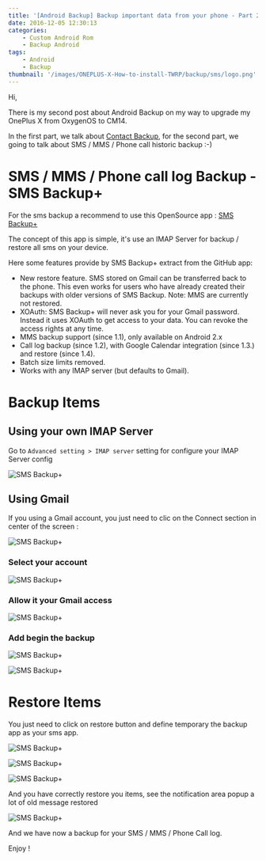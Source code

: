 ```yaml
---
title: '[Android Backup] Backup important data from your phone - Part 2 : SMS / MMS / Phone call'
date: 2016-12-05 12:30:13
categories:
    - Custom Android Rom
    - Backup Android
tags: 
    - Android
    - Backup
thumbnail: '/images/ONEPLUS-X-How-to-install-TWRP/backup/sms/logo.png'
---
```


Hi,

There is my second post about Android Backup on my way to upgrade my OnePlus X from OxygenOS to CM14. 

In the first part, we talk about [Contact Backup](/2016/12/05/ONEPLUS-X-Contact-Backup-important-data-from-your-phone-PART-1/), for the second part, we going to talk about SMS / MMS / Phone call historic backup :-)

# SMS / MMS / Phone call log Backup - SMS Backup+
For the sms backup a recommend to use this OpenSource app : [SMS Backup+](https://github.com/jberkel/sms-backup-plus)

The concept of this app is simple, it's use an IMAP Server for backup / restore all sms on your device.

Here some features provide by SMS Backup+ extract from the GitHub app:

- New restore feature. SMS stored on Gmail can be transferred back to the phone. This even works for users who have already created their backups with older versions of SMS Backup. Note: MMS are currently not restored.
- XOAuth: SMS Backup+ will never ask you for your Gmail password. Instead it uses XOAuth to get access to your data. You can revoke the access rights at any time.
- MMS backup support (since 1.1), only available on Android 2.x
- Call log backup (since 1.2), with Google Calendar integration (since 1.3.) and restore (since 1.4).
- Batch size limits removed.
- Works with any IMAP server (but defaults to Gmail).

# Backup Items

## Using your own IMAP Server

Go to `Advanced setting > IMAP server` setting for configure your IMAP Server config

![SMS Backup+](/images/ONEPLUS-X-How-to-install-TWRP/backup/sms/0.png "SMS Backup+")

## Using Gmail

If you using a Gmail account, you just need to clic on the Connect section in center of the screen :

![SMS Backup+](/images/ONEPLUS-X-How-to-install-TWRP/backup/sms/1.png "SMS Backup+")

### Select your account

![SMS Backup+](/images/ONEPLUS-X-How-to-install-TWRP/backup/sms/2.png "SMS Backup+")

### Allow it your Gmail access

![SMS Backup+](/images/ONEPLUS-X-How-to-install-TWRP/backup/sms/3.png "SMS Backup+")

### Add begin the backup

![SMS Backup+](/images/ONEPLUS-X-How-to-install-TWRP/backup/sms/4.png "SMS Backup+")

![SMS Backup+](/images/ONEPLUS-X-How-to-install-TWRP/backup/sms/5.png "SMS Backup+")

# Restore Items

You just need to click on restore button and define temporary the backup app as your sms app.

![SMS Backup+](/images/ONEPLUS-X-How-to-install-TWRP/backup/sms/6.png "SMS Backup+")

![SMS Backup+](/images/ONEPLUS-X-How-to-install-TWRP/backup/sms/7.png "SMS Backup+")

![SMS Backup+](/images/ONEPLUS-X-How-to-install-TWRP/backup/sms/8.png "SMS Backup+")


And you have correctly restore you items, see the notification area popup a lot of old message restored

![SMS Backup+](/images/ONEPLUS-X-How-to-install-TWRP/backup/sms/9.png "SMS Backup+")

And we have now a backup for your SMS / MMS / Phone Call log.

Enjoy !
